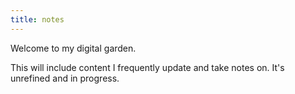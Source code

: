 ```yaml
---
title: notes
---
```


Welcome to my digital garden.

This will include content I frequently update and take notes on. It's unrefined and in progress.

